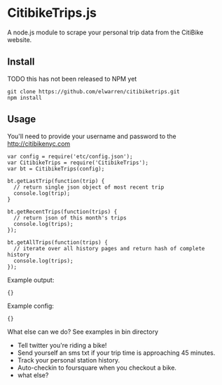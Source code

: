 # CitibikeTrips.js 

A node.js module to scrape your personal trip data from the CitiBike website.

## Install
TODO this has not been released to NPM yet

```
git clone https://github.com/elwarren/citibiketrips.git
npm install
```

## Usage

You'll need to provide your username and password to the http://citibikenyc.com

```
var config = require('etc/config.json');
var CitibikeTrips = require('CitibikeTrips');
var bt = CitibikeTrips(config);

bt.getLastTrip(function(trip) {
  // return single json object of most recent trip
  console.log(trip);
}

bt.getRecentTrips(function(trips) {
  // return json of this month's trips 
  console.log(trips);
});

bt.getAllTrips(function(trips) {
  // iterate over all history pages and return hash of complete history
  console.log(trips);
});
```

Example output:
```
{}
```

Example config:
```
{}
```

What else can we do?
See examples in bin directory
 * Tell twitter you're riding a bike!
 * Send yourself an sms txt if your trip time is approaching 45 minutes.
 * Track your personal station history.
 * Auto-checkin to foursquare when you checkout a bike.
 * what else?

